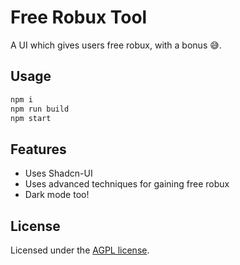 # Free Robux Tool

A UI which gives users free robux, with a bonus 😅.

## Usage

```bash
npm i
npm run build
npm start
```

## Features

- Uses Shadcn-UI
- Uses advanced techniques for gaining free robux
- Dark mode too!

## License

Licensed under the [AGPL license](https://github.com/techwithanirudh/free-robux/blob/main/LICENSE.md).
